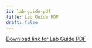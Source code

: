 ```yaml
---
id: lab-guide-pdf
title: Lab Guide PDF
draft: false
---
```

[Download link for Lab Guide PDF](/pdf/collaborate-lab.pdf)